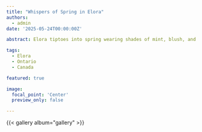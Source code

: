```yaml
---
title: "Whispers of Spring in Elora"
authors:
  - admin
date: '2025-05-24T00:00:00Z'

abstract: Elora tiptoes into spring wearing shades of mint, blush, and lavender.

tags:
  - Elora
  - Ontario
  - Canada

featured: true

image:
  focal_point: 'Center'
  preview_only: false

---
```


<!-- ## Photo Gallery -->

{{< gallery album="gallery" >}}
